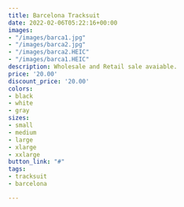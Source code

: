 ```yaml
---
title: Barcelona Tracksuit
date: 2022-02-06T05:22:16+00:00
images:
- "/images/barca1.jpg"
- "/images/barca2.jpg"
- "/images/barca2.HEIC"
- "/images/barca1.HEIC"
description: Wholesale and Retail sale avaiable.
price: '20.00'
discount_price: '20.00'
colors:
- black
- white
- gray
sizes:
- small
- medium
- large
- xlarge
- xxlarge
button_link: "#"
tags:
- tracksuit
- barcelona

---
```

